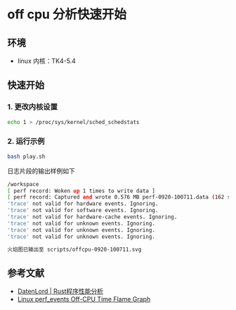 # off cpu 分析快速开始

## 环境
- linux 内核：TK4-5.4

## 快速开始

### 1. 更改内核设置
```bash
echo 1 > /proc/sys/kernel/sched_schedstats
```

### 2. 运行示例
```bash
bash play.sh
```

日志片段的输出样例如下

```bash
/workspace
[ perf record: Woken up 1 times to write data ]
[ perf record: Captured and wrote 0.576 MB perf-0920-100711.data (162 samples) ]
'trace' not valid for hardware events. Ignoring.
'trace' not valid for software events. Ignoring.
'trace' not valid for hardware-cache events. Ignoring.
'trace' not valid for unknown events. Ignoring.
'trace' not valid for unknown events. Ignoring.
'trace' not valid for unknown events. Ignoring.

火焰图已输出至 scripts/offcpu-0920-100711.svg
```

## 参考文献
- [DatenLord | Rust程序性能分析](https://rustmagazine.github.io/rust_magazine_2021/chapter_11/rust-profiling.html)
- [Linux perf_events Off-CPU Time Flame Graph](https://www.brendangregg.com/blog/2015-02-26/linux-perf-off-cpu-flame-graph.html)
